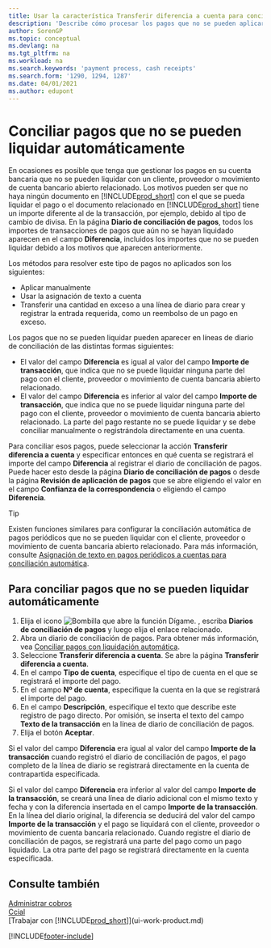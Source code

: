 ```yaml
---
title: Usar la característica Transferir diferencia a cuenta para conciliar pagos
description: 'Describe cómo procesar los pagos que no se pueden aplicar a un documento, por ejemplo, cuando un tipo de cambio provoca que los importes sean distintos.'
author: SorenGP
ms.topic: conceptual
ms.devlang: na
ms.tgt_pltfrm: na
ms.workload: na
ms.search.keywords: 'payment process, cash receipts'
ms.search.form: '1290, 1294, 1287'
ms.date: 04/01/2021
ms.author: edupont
---
```

# Conciliar pagos que no se pueden liquidar automáticamente
En ocasiones es posible que tenga que gestionar los pagos en su cuenta bancaria que no se pueden liquidar con un cliente, proveedor o movimiento de cuenta bancario abierto relacionado. Los motivos pueden ser que no haya ningún documento en [!INCLUDE[prod_short](includes/prod_short.md)] con el que se pueda liquidar el pago o el documento relacionado en [!INCLUDE[prod_short](includes/prod_short.md)] tiene un importe diferente al de la transacción, por ejemplo, debido al tipo de cambio de divisa. En la página **Diario de conciliación de pagos**, todos los importes de transacciones de pagos que aún no se hayan liquidado aparecen en el campo **Diferencia**, incluidos los importes que no se pueden liquidar debido a los motivos que aparecen anteriormente.

Los métodos para resolver este tipo de pagos no aplicados son los siguientes:
* Aplicar manualmente
* Usar la asignación de texto a cuenta
* Transferir una cantidad en exceso a una línea de diario para crear y registrar la entrada requerida, como un reembolso de un pago en exceso.

Los pagos que no se pueden liquidar pueden aparecer en líneas de diario de conciliación de las distintas formas siguientes:

* El valor del campo **Diferencia** es igual al valor del campo **Importe de transacción**, que indica que no se puede liquidar ninguna parte del pago con el cliente, proveedor o movimiento de cuenta bancaria abierto relacionado.
* El valor del campo **Diferencia** es inferior al valor del campo **Importe de transacción**, que indica que no se puede liquidar ninguna parte del pago con el cliente, proveedor o movimiento de cuenta bancaria abierto relacionado. La parte del pago restante no se puede liquidar y se debe conciliar manualmente o registrándola directamente en una cuenta.

Para conciliar esos pagos, puede seleccionar la acción **Transferir diferencia a cuenta** y especificar entonces en qué cuenta se registrará el importe del campo **Diferencia** al registrar el diario de conciliación de pagos. Puede hacer esto desde la página **Diario de conciliación de pagos** o desde la página **Revisión de aplicación de pagos** que se abre eligiendo el valor en el campo **Confianza de la correspondencia** o eligiendo el campo **Diferencia**.

> [!TIP]  
>   Existen funciones similares para configurar la conciliación automática de pagos periódicos que no se pueden liquidar con el cliente, proveedor o movimiento de cuenta bancaria abierto relacionado. Para más información, consulte [Asignación de texto en pagos periódicos a cuentas para conciliación automática](receivables-how-map-text-recurring-payments-accounts-auto-reconcilliation.md).

## Para conciliar pagos que no se pueden liquidar automáticamente
1. Elija el icono ![Bombilla que abre la función Dígame.](media/ui-search/search_small.png "Dígame qué desea hacer") , escriba **Diarios de conciliación de pagos** y luego elija el enlace relacionado.
2. Abra un diario de conciliación de pagos. Para obtener más información, vea [Conciliar pagos con liquidación automática](receivables-how-reconcile-payments-auto-application.md).
3. Seleccione **Transferir diferencia a cuenta**. Se abre la página **Transferir diferencia a cuenta**.
4. En el campo **Tipo de cuenta**, especifique el tipo de cuenta en el que se registrará el importe del pago.
5. En el campo **Nº de cuenta**, especifique la cuenta en la que se registrará el importe del pago.
6. En el campo **Descripción**, especifique el texto que describe este registro de pago directo. Por omisión, se inserta el texto del campo **Texto de la transacción** en la línea de diario de conciliación de pagos.
7. Elija el botón **Aceptar**.

Si el valor del campo **Diferencia** era igual al valor del campo **Importe de la transacción** cuando registró el diario de conciliación de pagos, el pago completo de la línea de diario se registrará directamente en la cuenta de contrapartida especificada.

Si el valor del campo **Diferencia** era inferior al valor del campo **Importe de la transacción**, se creará una línea de diario adicional con el mismo texto y fecha y con la diferencia insertada en el campo **Importe de la transacción**. En la línea del diario original, la diferencia se deducirá del valor del campo **Importe de la transacción** y el pago se liquidará con el cliente, proveedor o movimiento de cuenta bancaria relacionado. Cuando registre el diario de conciliación de pagos, se registrará una parte del pago como un pago liquidado. La otra parte del pago se registrará directamente en la cuenta especificada.

## Consulte también
[Administrar cobros](receivables-manage-receivables.md)  
[Ccial](sales-manage-sales.md)  
[Trabajar con [!INCLUDE[prod_short](includes/prod_short.md)]](ui-work-product.md)


[!INCLUDE[footer-include](includes/footer-banner.md)]